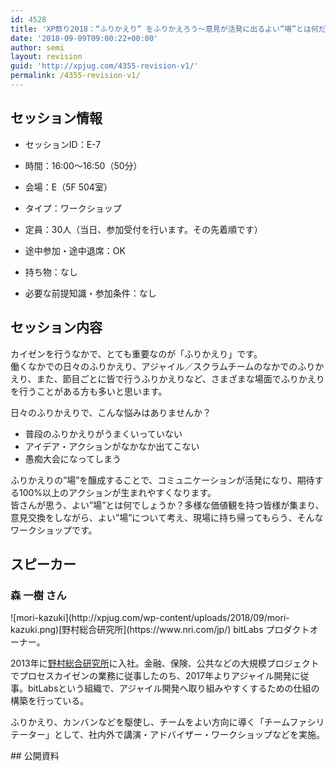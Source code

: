 ```yaml
---
id: 4528
title: 'XP祭り2018：“ふりかえり” をふりかえろう～意見が活発に出るよい”場”とは何だろう～（森一樹さん）'
date: '2018-09-09T09:00:22+00:00'
author: semi
layout: revision
guid: 'http://xpjug.com/4355-revision-v1/'
permalink: /4355-revision-v1/
---
```


## セッション情報

- セッションID：E-7
- 時間：16:00～16:50（50分）
- 会場：E（5F 504室）
- タイプ：ワークショップ

- 定員：30人（当日、参加受付を行います。その先着順です）
- 途中参加・途中退席：OK
- 持ち物：なし
- 必要な前提知識・参加条件：なし

## セッション内容

カイゼンを行うなかで、とても重要なのが「ふりかえり」です。  
働くなかでの日々のふりかえり、アジャイル／スクラムチームのなかでのふりかえり、また、節目ごとに皆で行うふりかえりなど、さまざまな場面でふりかえりを行うことがある方も多いと思います。

日々のふりかえりで、こんな悩みはありませんか？

- 普段のふりかえりがうまくいっていない
- アイデア・アクションがなかなか出てこない
- 愚痴大会になってしまう

ふりかえりの”場”を醸成することで、コミュニケーションが活発になり、期待する100%以上のアクションが生まれやすくなります。  
皆さんが思う、よい”場”とは何でしょうか？多様な価値観を持つ皆様が集まり、意見交換をしながら、よい”場”について考え、現場に持ち帰ってもらう、そんなワークショップです。

## スピーカー

### 森 一樹 さん

<div class="profile">![mori-kazuki](http://xpjug.com/wp-content/uploads/2018/09/mori-kazuki.png)[野村総合研究所](https://www.nri.com/jp/) bitLabs プロダクトオーナー。

2013年に[野村総合研究所](https://www.nri.com/jp/)に入社。金融、保険、公共などの大規模プロジェクトでプロセスカイゼンの業務に従事したのち、2017年よりアジャイル開発に従事。bitLabsという組織で、アジャイル開発へ取り組みやすくするための仕組の構築を行っている。

ふりかえり、カンバンなどを駆使し、チームをよい方向に導く「チームファシリテーター」として、社内外で講演・アドバイザー・ワークショップなどを実施。

</div>## 公開資料

<script async="" class="speakerdeck-embed" data-id="0d38f7c786724e2b8b4a9eb275adcad9" data-ratio="1.44428772919605" src="//speakerdeck.com/assets/embed.js"></script>
